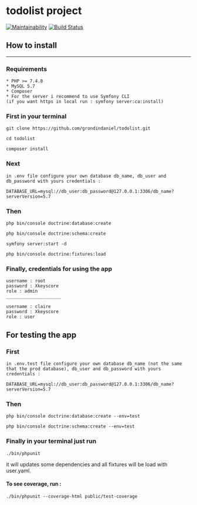 # todolist project

[![Maintainability](https://api.codeclimate.com/v1/badges/2f1016d052e389ea984d/maintainability)](https://codeclimate.com/github/grondindaniel/todolist/maintainability)
[![Build Status](https://travis-ci.com/grondindaniel/todolist.svg?branch=master)](https://travis-ci.com/grondindaniel/todolist)
## How to install
_________________

### Requirements

    * PHP >= 7.4.8
    * MySQL 5.7
    * Composer
    * For the server i recommend to use Symfony CLI 
    (if you want https in local run : symfony server:ca:install)
    
### First in your terminal

    git clone https://github.com/grondindaniel/todolist.git

    cd todolist

    composer install 

### Next

    in .env file configure your own database db_name, db_user and db_password with yours credentials :

    DATABASE_URL=mysql://db_user:db_password@127.0.0.1:3306/db_name?serverVersion=5.7

### Then

    php bin/console doctrine:database:create

    php bin/console doctrine:schema:create

    symfony server:start -d

    php bin/console doctrine:fixtures:load

### Finally, credentials for using the app

    username : root
    password : Xkeyscore
    role : admin
    _____________________
    
    username : claire
    password : Xkeyscore
    role : user
    
 ## For testing the app

### First

    in .env.test file configure your own database db_name (not the same that the prod database), db_user and db_password with yours credentials :

    DATABASE_URL=mysql://db_user:db_password@127.0.0.1:3306/db_name?serverVersion=5.7
    
### Then

    php bin/console doctrine:database:create --env=test

    php bin/console doctrine:schema:create --env=test

### Finally in your terminal just run

    ./bin/phpunit
it will updates some dependencies and all fixtures will be load with user.yaml.

<h4>To see coverage, run :</h4>

    ./bin/phpunit --coverage-html public/test-coverage
